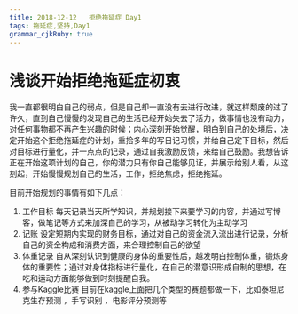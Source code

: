 ```yaml
---
title: 2018-12-12   拒绝拖延症 Day1
tags: 拖延症,坚持,Day1
grammar_cjkRuby: true
---
```


# 浅谈开始拒绝拖延症初衷
我一直都很明白自己的弱点，但是自己却一直没有去进行改进，就这样颓废的过了许久，直到自己慢慢的发现自己的生活已经开始失去了活力，做事情也没有动力，对任何事物都不再产生兴趣的时候；内心深刻开始觉醒，明白到自己的处境后，决定开始这个拒绝拖延症的计划，重拾多年的写日记习惯，并给自己定下目标，然后对目标进行量化，并一点点的记录，通过自我激励反馈，来给自己鼓励。我想告诉正在开始这项计划的自己，你的潜力只有你自己能够见证，并展示给别人看，从这刻起，开始慢慢规划自己的生活，工作，拒绝焦虑，拒绝拖延。

目前开始规划的事情有如下几点：
1. 工作目标
每天记录当天所学知识，并规划接下来要学习的内容，并通过写博客，做笔记等方式来加深自己的学习，从被动学习转化为主动学习
2. 记账
设定短期内实现的财务目标，通过对自己的资金流入流出进行记录，分析自己的资金构成和消费方面，来合理控制自己的欲望
3. 体重记录
自从深刻认识到健康的身体的重要性后，越发明白控制体重，锻炼身体的重要性；通过对身体指标进行量化，在自己的潜意识形成自制的思想，在吃和运动方面能够做到时刻提醒自我。
4. 参与Kaggle比赛
目前在kaggle上面把几个类型的赛题都做一下，比如泰坦尼克生存预测 ，手写识别 ，电影评分预测等